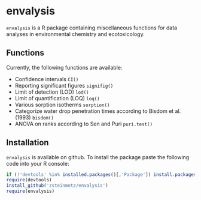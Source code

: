 envalysis
============

`envalysis` is a R package containing miscellaneous functions for data analyses in environmental chemistry and ecotoxicology.

## Functions
Currently, the following functions are available:

* Confidence intervals `CI()`
* Reporting significant figures `signifig()`
* Limit of detection (LOD) `lod()`
* Limit of quantification (LOQ) `loq()`
* Various sorption isotherms `sorption()`
* Categorize water drop penetration times according to Bisdom et al. (1993) `bisdom()`
* ANOVA on ranks according to Sen and Puri `puri.test()`

## Installation
`envalysis` is available on github. To install the package paste the following code into your R console:

```r
if (!'devtools' %in% installed.packages()[,'Package']) install.packages('devtools')
require(devtools)
install_github('zsteinmetz/envalysis')
require(envalysis)
```
